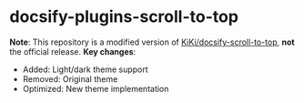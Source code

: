 # docsify-plugins-scroll-to-top

**Note**: This repository is a modified version of [KiKi/docsify-scroll-to-top]([original_project_link](https://gitee.com/zhengxiangqi/docsify-scroll-to-top)), **not** the official release. 
**Key changes**: 
- Added: Light/dark theme support 
- Removed: Original theme 
- Optimized: New theme implementation 
